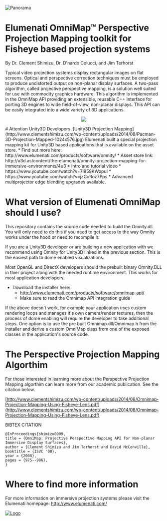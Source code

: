 ﻿![Panorama](http://www.clementshimizu.com/wp-content/uploads/2008/12/4mpanodome1.jpg)
# Elumenati OmniMap™ Perspective Projection Mapping toolkit for Fisheye based projection systems
By Dr. Clement Shimizu, Dr. D'nardo Colucci, and Jim Terhorst

Typical video projection systems display rectangular images on flat screens. Optical and perspective correction techniques must be employed to produce undistorted output on non-planar display surfaces. A two-pass algorithm, called projective perspective mapping, is a solution well suited for use with commodity graphics hardware. This algorithm is implemented in the OmniMap API providing an extensible, reusable C++ interface for porting 3D engines to wide field-of-view, non-planar displays. This API can be easily integrated into a wide variety of 3D applications.
<p align="center">
<img src="http://www.clementshimizu.com/wp-content/uploads/2008/12/Elumenati-Magic-Planet-Dome-Spin.gif" >
</p>
# Attention Unity3D Developers
![Unity3D Projection Mapping](http://www.clementshimizu.com/wp-content/uploads/2014/08/Pacman-3D-Projection-Mapped-1024x576.jpg)
Elumenati built a special projection mapping kit for Unity3D based applications that is available on the asset store.
*     Find out more here: http://www.elumenati.com/products/software/omnity/
*     Asset store link: http://u3d.as/content/the-elumenati/omnity-projection-mapping-for-immersive-environments/4u3
*     Intro and tutorial video
   *     https://www.youtube.com/watch?v=7l959KWxpuI
   *     https://www.youtube.com/watch?v=jzCoRoz7Pps
*     Advanced multiprojector edge blending upgrades available.

# What version of Elumenati OmniMap should I use? 
This repository contains the source code needed to build the Omnity.dll.  You will only need to do this if you need to get access to the way Omnity works under the hood or need to recompile it.

If you are a Unity3D developer or are building a new application with we recommend using Omnity for Unity3D linked in the previous section.  This is the easiest path to dome enabled visualizations.

Most OpenGL and DirectX developers should the prebuilt binary Omnity.DLL in thier project along with the needed runtime environment.  This works for most application developers.
* Download the installer here:
  * http://www.elumenati.com/products/software/omnimap-api/
  * Make sure to read the Omnimap API integration guide

If the above doesn't work, for example your application uses custom rendering loops and manages it's own camera/render textures, then the process of dome enabling will require the developer to take additional steps.  One option is to use the pre built Omnimap.dll/Omnimap.h from the installer and derive a custom OmniMap class from one of the exposed classes in the application's source code.

# The Perspective Projection Mapping Algorthim
For those interested in learning more about the Perspective Projection Mapping algorthim can learn more from our academic publication.  See the citation below.

[http://www.clementshimizu.com/wp-content/uploads/2014/08/Omnimap-Projection-Mapping-Using-Fisheye-Lens.pdf](http://www.clementshimizu.com/wp-content/uploads/2014/08/Omnimap-Projection-Mapping-Using-Fisheye-Lens.pdf)

BIBTEX CITATION
```
@InProceedings{shimizu0009,
title = {OmniMap: Projective Perspective Mapping API for Non-planar Immersive Display Surfaces},
author = {Clement Shimizu and Jim Terhorst and David McConville},
booktitle = {ISVC '08},
year = {2008},
pages = {975--986},
}
```
# Where to find more information
For more information on immersive projection systems please visit the Elumenati homepage: 
http://www.elumenati.com/
 
<a href="http://www.elumenati.com/" rel="Elumenati Logo">![Logo](http://www.elumenati.com/wp-content/themes/elumenati/images/logo.png)</a>
